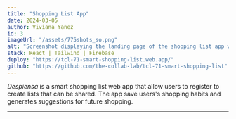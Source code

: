 ```yaml
---
title: "Shopping List App"
date: 2024-03-05
author: Viviana Yanez
id: 3
imageUrl: "/assets/775shots_so.png"
alt: "Screenshot displaying the landing page of the shopping list app when user is not logged in"
stack: React | Tailwind | Firebase
deploy: "https://tcl-71-smart-shopping-list.web.app/"
github: "https://github.com/the-collab-lab/tcl-71-smart-shopping-list"
---
```


_Despiensa_ is a smart shopping list web app that allow users to register to create lists that can be shared. The app save users's shopping habits and generates suggestions for future shopping.

---
